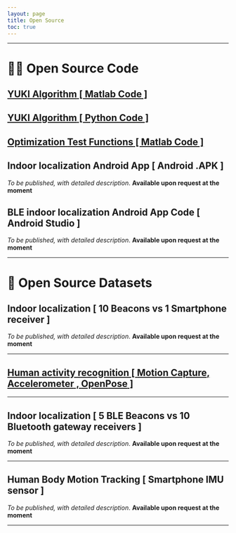 ```yaml
---
layout: page
title: Open Source
toc: true
---
```


---

# 👨‍💻 Open Source Code

## <a href="{{site.baseurl}}/posts/Yuki-Algorithm-01"> **YUKI Algorithm** [ Matlab Code ] </a>

## <a href="{{site.baseurl}}/posts/Yuki-Algorithm-01"> **YUKI Algorithm** [ Python Code ] </a>

## <a href="{{site.baseurl}}/posts/plugin-optimization-testing"> Optimization **Test Functions** [ Matlab Code ] </a>

##  Indoor localization **Android App** [ Android .APK ]

*To be published, with detailed description*. **Available upon request at the moment**

## BLE indoor localization **Android App Code** [ Android Studio ]  

*To be published, with detailed description*. **Available upon request at the moment**

---

# 💾 Open Source Datasets

## Indoor localization [ **10 Beacons** vs **1 Smartphone receiver** ]

*To be published, with detailed description*. **Available upon request at the moment**

---

## <a href="{{site.baseurl}}/posts/Human-Activity-Recognition"> Human activity recognition [ **Motion Capture**, **Accelerometer** , **OpenPose** ] </a>

---

## Indoor localization [ **5 BLE Beacons** vs **10 Bluetooth gateway receivers** ]

*To be published, with detailed description*. **Available upon request at the moment**

---

## Human Body Motion Tracking [ **Smartphone IMU sensor** ]

*To be published, with detailed description*. **Available upon request at the moment**

---
